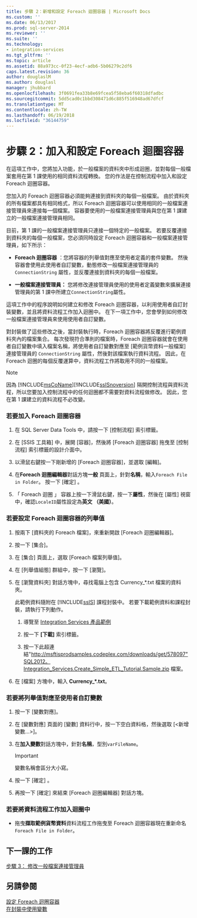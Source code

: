 ```yaml
---
title: 步驟 2：新增和設定 Foreach 迴圈容器 | Microsoft Docs
ms.custom: ''
ms.date: 06/13/2017
ms.prod: sql-server-2014
ms.reviewer: ''
ms.suite: ''
ms.technology:
- integration-services
ms.tgt_pltfrm: ''
ms.topic: article
ms.assetid: 88a973cc-0f23-4ecf-adb6-5b06279c2df6
caps.latest.revision: 36
author: douglaslM
ms.author: douglasl
manager: jhubbard
ms.openlocfilehash: 3f0691fea33b8e69fcea5f58eba6f60318dfadbc
ms.sourcegitcommit: 5dd5cad0c1bbd308471d6c885f516948ad67dfcf
ms.translationtype: MT
ms.contentlocale: zh-TW
ms.lasthandoff: 06/19/2018
ms.locfileid: "36144759"
---
```

# <a name="step-2-adding-and-configuring-the-foreach-loop-container"></a>步驟 2：加入和設定 Foreach 迴圈容器
  在這項工作中，您將加入功能，於一般檔案的資料夾中形成迴圈，並對每個一般檔案套用在第 1 課使用的相同資料流程轉換。 您的作法是在控制流程中加入和設定 Foreach 迴圈容器。  
  
 您加入的 Foreach 迴圈容器必須能夠連接到資料夾的每個一般檔案。 由於資料夾的所有檔案都具有相同格式，所以 Foreach 迴圈容器可以使用相同的一般檔案連接管理員來連接每一個檔案。 容器要使用的一般檔案連接管理員與您在第 1 課建立的一般檔案連接管理員相同。  
  
 目前，第 1 課的一般檔案連接管理員只連接一個特定的一般檔案。 若要反覆連接到資料夾的每個一般檔案，您必須同時設定 Foreach 迴圈容器和一般檔案連接管理員，如下所示：  
  
-   **Foreach 迴圈容器** ：您將容器的列舉值對應至使用者定義的套件變數。 然後容器會使用此使用者自訂變數，動態修改一般檔案連接管理員的 `ConnectionString` 屬性，並反覆連接到資料夾的每個一般檔案。  
  
-   **一般檔案連接管理員：** 您將修改連接管理員使用的使用者定義變數來擴展連接管理員的第 1 課中所建立`ConnectionString`屬性。  
  
 這項工作中的程序說明如何建立和修改 Foreach 迴圈容器，以利用使用者自訂封裝變數，並且將資料流程工作加入迴圈中。 在下一項工作中，您會學到如何修改一般檔案連接管理員來使用使用者自訂變數。  
  
 對封裝做了這些修改之後，當封裝執行時，Foreach 迴圈容器將反覆進行範例資料夾內的檔案集合。 每次發現符合準則的檔案時，Foreach 迴圈容器就會在使用者自訂變數中填入檔案名稱，將使用者自訂變數對應至 [範例貨幣資料一般檔案] 連接管理員的 `ConnectionString` 屬性，然後對該檔案執行資料流程。 因此，在 Foreach 迴圈的每個反覆運算中，資料流程工作將取用不同的一般檔案。  
  
> [!NOTE]  
>  因為 [!INCLUDE[msCoName](../includes/msconame-md.md)][!INCLUDE[ssISnoversion](../includes/ssisnoversion-md.md)] 隔開控制流程與資料流程，所以您要加入控制流程中的任何迴圈都不需要對資料流程做修改。 因此，您在第 1 課建立的資料流程不必改變。  
  
### <a name="to-add-a-foreach-loop-container"></a>若要加入 Foreach 迴圈容器  
  
1.  在 SQL Server Data Tools 中，請按一下 [控制流程] 索引標籤。  
  
2.  在 [SSIS 工具箱] 中，展開 [容器]，然後將 [Foreach 迴圈容器] 拖曳至 [控制流程] 索引標籤的設計介面中。  
  
3.  以滑鼠右鍵按一下剛新增的 [Foreach 迴圈容器]，並選取 [編輯]。  
  
4.  在**Foreach 迴圈編輯器**對話方塊**一般** 頁面上，針對**名稱**，輸入`Foreach File in Folder`。 按一下 [確定] 。  
  
5.  「 Foreach 迴圈 」 容器上按一下滑鼠右鍵，按一下**屬性**，然後在 [屬性] 視窗中，確認`LocaleID`屬性設定為**英文 （美國）**。  
  
### <a name="to-configure-the-enumerator-for-the-foreach-loop-container"></a>若要設定 Foreach 迴圈容器的列舉值  
  
1.  按兩下 [資料夾的 Foreach 檔案]，來重新開啟 [Foreach 迴圈編輯器]。  
  
2.  按一下 [集合]。  
  
3.  在 [集合] 頁面上，選取 [Foreach 檔案列舉值]。  
  
4.  在 [列舉值組態] 群組中，按一下 [瀏覽]。  
  
5.  在 [瀏覽資料夾] 對話方塊中，尋找電腦上包含 Currency_*.txt 檔案的資料夾。  
  
     此範例資料隨附在 [!INCLUDE[ssIS](../includes/ssis-md.md)] 課程封裝中。 若要下載範例資料和課程封裝，請執行下列動作。  
  
    1.  導覽至 [Integration Services 產品範例](http://go.microsoft.com/fwlink/?LinkId=275027)  
  
    2.  按一下 **[下載]** 索引標籤。  
  
    3.  按一下此超連結"http://msftisprodsamples.codeplex.com/downloads/get/578097"SQL2012。Integration_Services.Create_Simple_ETL_Tutorial.Sample.zip 檔案。  
  
6.  在 [檔案] 方塊中，輸入 **Currency_\*.txt**。  
  
### <a name="to-map-the-enumerator-to-a-user-defined-variable"></a>若要將列舉值對應至使用者自訂變數  
  
1.  按一下 [變數對應]。  
  
2.  在 [變數對應] 頁面的 [變數] 資料行中，按一下空白資料格，然後選取 [\<新增變數...>]。  
  
3.  在**加入變數**對話方塊中，針對**名稱**，型別`varFileName`。  
  
    > [!IMPORTANT]  
    >  變數名稱會區分大小寫。  
  
4.  按一下 [確定] 。  
  
5.  再按一下 [確定] 來結束 [Foreach 迴圈編輯器] 對話方塊。  
  
### <a name="to-add-the-data-flow-task-to-the-loop"></a>若要將資料流程工作加入迴圈中  
  
-   拖曳**擷取範例貨幣資料**資料流程工作拖曳至 Foreach 迴圈容器現在重新命名`Foreach File in Folder`。  
  
## <a name="next-lesson-task"></a>下一課的工作  
 [步驟 3： 修改一般檔案連接管理員](lesson-2-3-modifying-the-flat-file-connection-manager.md)  
  
## <a name="see-also"></a>另請參閱  
 [設定 Foreach 迴圈容器](control-flow/foreach-loop-container.md)   
 [在封裝中使用變數](use-variables-in-packages.md)  
  
  